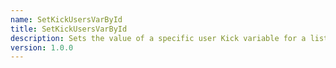 ```yaml
---
name: SetKickUsersVarById
title: SetKickUsersVarById
description: Sets the value of a specific user Kick variable for a list of users by their IDs
version: 1.0.0
---
```

